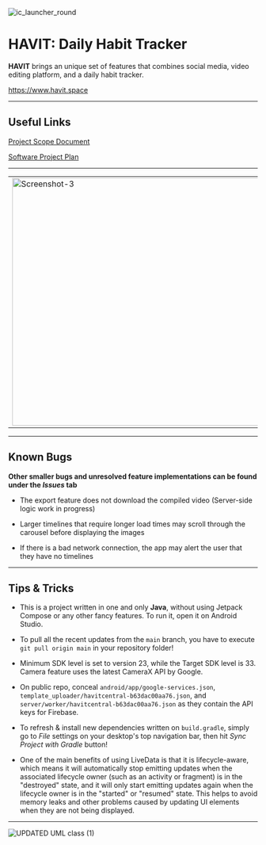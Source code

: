 ![ic_launcher_round](https://user-images.githubusercontent.com/35755386/209804411-ac4fadb7-2978-4075-81aa-12fb11967a83.png)

# HAVIT: Daily Habit Tracker

**HAVIT** brings an unique set of features that combines social media, video editing platform, and a daily habit tracker.

https://www.havit.space

---

## Useful Links

[Project Scope Document](https://lynjeong.notion.site/Scope-Statement-2fb256b59bff4f749568277d656a9580)

[Software Project Plan](https://lynjeong.notion.site/Software-Project-Plan-3a25cd6001224308a9ca8408c7de8aa2)

---

<table><tr>

<td valign="center"><img width="500" alt="Screenshot-3" src="https://user-images.githubusercontent.com/35755386/213597146-7b062310-df93-488d-9dc6-e84036f26eb4.png"></td>

<td valign="center"><img width="500" alt="Screenshot-4" src="https://user-images.githubusercontent.com/35755386/213597161-cd6da778-b4bc-4d40-ba5e-7a4c33982afd.png"></td>

<td valign="center"><img width="500" alt="Screenshot-5" src="https://user-images.githubusercontent.com/35755386/213597165-01129c78-c6d7-4886-b257-91c5bb1b5162.png"></td>

<td valign="center"><img width="500" alt="Screenshot-7" src="https://user-images.githubusercontent.com/35755386/213597182-8f16f327-549c-4aa2-a604-25315db092de.png"></td>

</tr></table>

---

## Known Bugs

**Other smaller bugs and unresolved feature implementations can be found under the *Issues* tab**

- The export feature does not download the compiled video (Server-side logic work in progress)

- Larger timelines that require longer load times may scroll through the carousel before displaying the images

- If there is a bad network connection, the app may alert the user that they have no timelines

---
## Tips & Tricks

- This is a project written in one and only **Java**, without using Jetpack Compose or any other fancy features. To run it, open it on Android Studio.

- To pull all the recent updates from the ```main``` branch, you have to execute ```git pull origin main``` in your repository folder!

- Minimum SDK level is set to version 23, while the Target SDK level is 33. Camera feature uses the latest CameraX API by Google.

- On public repo, conceal ```android/app/google-services.json```, ```template_uploader/havitcentral-b63dac00aa76.json```, and ```server/worker/havitcentral-b63dac00aa76.json``` as they contain the API keys for Firebase.

- To refresh & install new dependencies written on ```build.gradle```, simply go to *File* settings on your desktop's top navigation bar, then hit *Sync Project with Gradle* button!

- One of the main benefits of using LiveData is that it is lifecycle-aware, which means it will automatically stop emitting updates when the associated lifecycle owner (such as an activity or fragment) is in the "destroyed" state, and it will only start emitting updates again when the lifecycle owner is in the "started" or "resumed" state. This helps to avoid memory leaks and other problems caused by updating UI elements when they are not being displayed.

---

![UPDATED  UML class (1)](https://user-images.githubusercontent.com/35755386/213203379-0308f0e5-f242-4988-ba24-29fdfa69fe6d.png)



